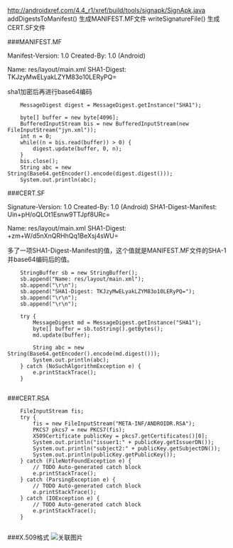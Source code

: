 http://androidxref.com/4.4_r1/xref/build/tools/signapk/SignApk.java
addDigestsToManifest() 生成MANIFEST.MF文件
writeSignatureFile() 生成CERT.SF文件

###MANIFEST.MF


Manifest-Version: 1.0
Created-By: 1.0 (Android)

Name: res/layout/main.xml
SHA1-Digest: TKJzyMwELyakLZYM83o10LERyPQ=

sha1加密后再进行base64编码

```
	MessageDigest digest = MessageDigest.getInstance("SHA1");
	
	byte[] buffer = new byte[4096];
	BufferedInputStream bis = new BufferedInputStream(new FileInputStream("jyn.xml"));
	int n = 0;
	while((n = bis.read(buffer)) > 0) {
		digest.update(buffer, 0, n);
	}
	bis.close();
	String abc = new String(Base64.getEncoder().encode(digest.digest()));
	System.out.println(abc);
```


###CERT.SF

Signature-Version: 1.0
Created-By: 1.0 (Android)
SHA1-Digest-Manifest: Uin+pH/oQLOt1Esnw9TTJpf8URc=

Name: res/layout/main.xml
SHA1-Digest: +zm+W/d5nXnQRHhQq1BeXsj4sWU=


多了一项SHA1-Digest-Manifest的值，这个值就是MANIFEST.MF文件的SHA-1并base64编码后的值。

````
	StringBuffer sb = new StringBuffer();
	sb.append("Name: res/layout/main.xml");
	sb.append("\r\n");
	sb.append("SHA1-Digest: TKJzyMwELyakLZYM83o10LERyPQ=");
	sb.append("\r\n");
	sb.append("\r\n");
	
	try {
		MessageDigest md = MessageDigest.getInstance("SHA1");
		byte[] buffer = sb.toString().getBytes();
		md.update(buffer);
		
		String abc = new String(Base64.getEncoder().encode(md.digest()));
		System.out.println(abc);
	} catch (NoSuchAlgorithmException e) {
		e.printStackTrace();
	}
	
````

###CERT.RSA


```
	FileInputStream fis;
	try {
		fis = new FileInputStream("META-INF/ANDROIDR.RSA");
		PKCS7 pkcs7 = new PKCS7(fis);
		X509Certificate publicKey = pkcs7.getCertificates()[0];
		System.out.println("issuer1:" + publicKey.getIssuerDN());
		System.out.println("subject2:" + publicKey.getSubjectDN());
		System.out.println(publicKey.getPublicKey());
	} catch (FileNotFoundException e) {
		// TODO Auto-generated catch block
		e.printStackTrace();
	} catch (ParsingException e) {
		// TODO Auto-generated catch block
		e.printStackTrace();
	} catch (IOException e) {
		// TODO Auto-generated catch block
		e.printStackTrace();
	}
	
```





###X.509格式
![关联图片](http://img.blog.csdn.net/20140603223608734?watermark/2/text/aHR0cDovL2Jsb2cuY3Nkbi5uZXQvWERfbGl4aW4=/font/5a6L5L2T/fontsize/400/fill/I0JBQkFCMA==/dissolve/70/gravity/SouthEast "这是关联图片")


